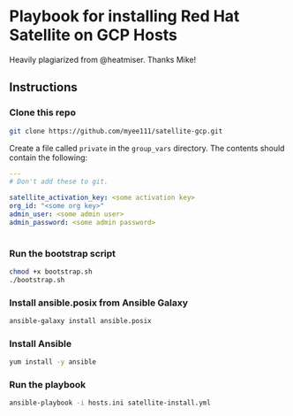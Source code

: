 # Playbook for installing Red Hat Satellite on GCP Hosts

Heavily plagiarized from @heatmiser. Thanks Mike!

## Instructions

### Clone this repo

```bash
git clone https://github.com/myee111/satellite-gcp.git
```

Create a file called `private` in the `group_vars` directory. The contents should contain the following:

```yaml
---
# Don't add these to git.

satellite_activation_key: <some activation key>
org_id: "<some org key>"
admin_user: <some admin user>
admin_password: <some admin password>
 
```

### Run the bootstrap script

```bash
chmod +x bootstrap.sh
./bootstrap.sh
```

### Install ansible.posix from Ansible Galaxy

```bash
ansible-galaxy install ansible.posix
```

### Install Ansible

```bash
yum install -y ansible
```

### Run the playbook

```bash
ansible-playbook -i hosts.ini satellite-install.yml
```
